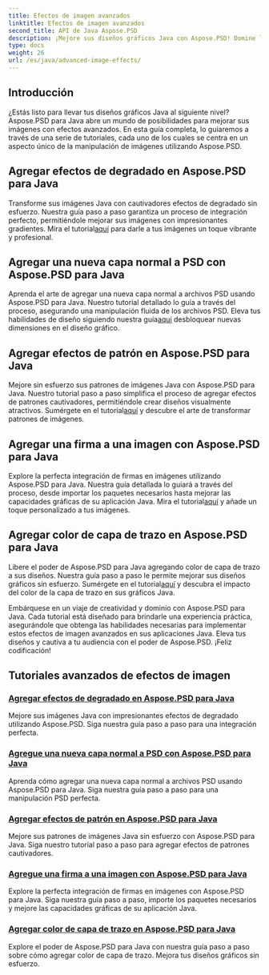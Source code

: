 ```yaml
---
title: Efectos de imagen avanzados
linktitle: Efectos de imagen avanzados
second_title: API de Java Aspose.PSD
description: ¡Mejore sus diseños gráficos Java con Aspose.PSD! Domine los efectos de imagen avanzados sin problemas, desde degradados y patrones hasta firmas y trazos.
type: docs
weight: 26
url: /es/java/advanced-image-effects/
---
```

## Introducción
¿Estás listo para llevar tus diseños gráficos Java al siguiente nivel? Aspose.PSD para Java abre un mundo de posibilidades para mejorar sus imágenes con efectos avanzados. En esta guía completa, lo guiaremos a través de una serie de tutoriales, cada uno de los cuales se centra en un aspecto único de la manipulación de imágenes utilizando Aspose.PSD.

## Agregar efectos de degradado en Aspose.PSD para Java

 Transforme sus imágenes Java con cautivadores efectos de degradado sin esfuerzo. Nuestra guía paso a paso garantiza un proceso de integración perfecto, permitiéndole mejorar sus imágenes con impresionantes gradientes. Mira el tutorial[aquí](./add-gradient-effects/) para darle a tus imágenes un toque vibrante y profesional.

## Agregar una nueva capa normal a PSD con Aspose.PSD para Java

 Aprenda el arte de agregar una nueva capa normal a archivos PSD usando Aspose.PSD para Java. Nuestro tutorial detallado lo guía a través del proceso, asegurando una manipulación fluida de los archivos PSD. Eleva tus habilidades de diseño siguiendo nuestra guía[aquí](./add-new-regular-layer/) desbloquear nuevas dimensiones en el diseño gráfico.

## Agregar efectos de patrón en Aspose.PSD para Java

 Mejore sin esfuerzo sus patrones de imágenes Java con Aspose.PSD para Java. Nuestro tutorial paso a paso simplifica el proceso de agregar efectos de patrones cautivadores, permitiéndole crear diseños visualmente atractivos. Sumérgete en el tutorial[aquí](./add-pattern-effects/) y descubre el arte de transformar patrones de imágenes.

## Agregar una firma a una imagen con Aspose.PSD para Java

 Explore la perfecta integración de firmas en imágenes utilizando Aspose.PSD para Java. Nuestra guía detallada lo guiará a través del proceso, desde importar los paquetes necesarios hasta mejorar las capacidades gráficas de su aplicación Java. Mira el tutorial[aquí](./add-signature-to-image/) y añade un toque personalizado a tus imágenes.

## Agregar color de capa de trazo en Aspose.PSD para Java

Libere el poder de Aspose.PSD para Java agregando color de capa de trazo a sus diseños. Nuestra guía paso a paso le permite mejorar sus diseños gráficos sin esfuerzo. Sumérgete en el tutorial[aquí](./add-stroke-layer-color/) y descubra el impacto del color de la capa de trazo en sus gráficos Java.

Embárquese en un viaje de creatividad y dominio con Aspose.PSD para Java. Cada tutorial está diseñado para brindarle una experiencia práctica, asegurándole que obtenga las habilidades necesarias para implementar estos efectos de imagen avanzados en sus aplicaciones Java. Eleva tus diseños y cautiva a tu audiencia con el poder de Aspose.PSD. ¡Feliz codificación!
## Tutoriales avanzados de efectos de imagen
### [Agregar efectos de degradado en Aspose.PSD para Java](./add-gradient-effects/)
Mejore sus imágenes Java con impresionantes efectos de degradado utilizando Aspose.PSD. Siga nuestra guía paso a paso para una integración perfecta.
### [Agregue una nueva capa normal a PSD con Aspose.PSD para Java](./add-new-regular-layer/)
Aprenda cómo agregar una nueva capa normal a archivos PSD usando Aspose.PSD para Java. Siga nuestra guía paso a paso para una manipulación PSD perfecta.
### [Agregar efectos de patrón en Aspose.PSD para Java](./add-pattern-effects/)
Mejore sus patrones de imágenes Java sin esfuerzo con Aspose.PSD para Java. Siga nuestro tutorial paso a paso para agregar efectos de patrones cautivadores.
### [Agregue una firma a una imagen con Aspose.PSD para Java](./add-signature-to-image/)
Explore la perfecta integración de firmas en imágenes con Aspose.PSD para Java. Siga nuestra guía paso a paso, importe los paquetes necesarios y mejore las capacidades gráficas de su aplicación Java.
### [Agregar color de capa de trazo en Aspose.PSD para Java](./add-stroke-layer-color/)
Explore el poder de Aspose.PSD para Java con nuestra guía paso a paso sobre cómo agregar color de capa de trazo. Mejora tus diseños gráficos sin esfuerzo.